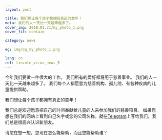 ```yaml
---
layout: post

title: 我们想让每个孩子都拥有真正的童年！
meta: 我们的人一天比一天越来越多了。
cover_img: 2018.01.21/my_photo_1.png
cover_fit: contain

category: news

og: img/og_my_photo_1.png

lang: cn
ref: lincoln_virus_news_5
---
```


今年我们要做一件很大的工作。 
我们所有的爱好都将用于慈善事业。
我们的人一天比一天越来越多了。
我们每个人都愿意为慈善机构、孤儿院、有各种疾病的儿童提供帮助。

我们想让每个孩子都拥有真正的童年！

我们总是欢迎愿意把自己的时间奉献给儿童的人来参加我们的慈善项目。
如果您想在我们的网站上看到自己名字或您的公司名称，就在<a href="https://t.me/chutkoy" target="_blank">Telegram</a>上写给我们，我们总是很高兴认识新朋友。

请您在想一想，您现在怎么能帮助，而且您能帮助谁？
